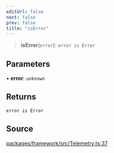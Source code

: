 ```yaml
---
editUrl: false
next: false
prev: false
title: "isError"
---
```


> **isError**(`error`): `error is Error`

## Parameters

• **error**: `unknown`

## Returns

`error is Error`

## Source

[packages/framework/src/Telemetry.ts:37](https://github.com/nodenogg-in/alpha-p2p/blob/b5a92ec368c11e5b1ed34a190813f3e3bd62fc80/packages/framework/src/Telemetry.ts#L37)
